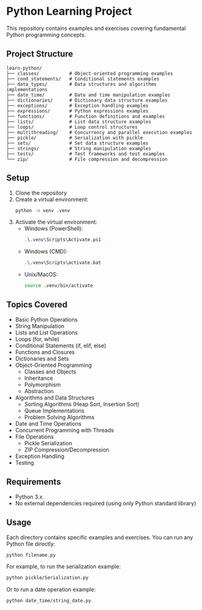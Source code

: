 # Python Learning Project

This repository contains examples and exercises covering fundamental Python programming concepts.

## Project Structure

```
learn-python/
├── classes/           # Object-oriented programming examples
├── cond_statements/   # Conditional statements examples
├── data_types/        # Data structures and algorithms implementations
├── date_time/         # Date and time manipulation examples
├── dictionaries/      # Dictionary data structure examples
├── exceptions/        # Exception handling examples
├── expressions/       # Python expressions examples
├── functions/         # Function definitions and examples
├── lists/             # List data structure examples
├── loops/             # Loop control structures
├── multithreading/    # Concurrency and parallel execution examples
├── pickle/            # Serialization with pickle
├── sets/              # Set data structure examples
├── strings/           # String manipulation examples
├── tests/             # Test frameworks and test examples
└── zip/               # File compression and decompression
```

## Setup

1. Clone the repository
2. Create a virtual environment:
   ```bash
   python -m venv .venv
   ```
3. Activate the virtual environment:
   - Windows (PowerShell):
     ```powershell
     .\.venv\Scripts\Activate.ps1
     ```
   - Windows (CMD):
     ```cmd
     .\.venv\Scripts\activate.bat
     ```
   - Unix/MacOS:
     ```bash
     source .venv/bin/activate
     ```

## Topics Covered

- Basic Python Operations
- String Manipulation
- Lists and List Operations
- Loops (for, while)
- Conditional Statements (if, elif, else)
- Functions and Closures
- Dictionaries and Sets
- Object-Oriented Programming
  - Classes and Objects
  - Inheritance
  - Polymorphism
  - Abstraction
- Algorithms and Data Structures
  - Sorting Algorithms (Heap Sort, Insertion Sort)
  - Queue Implementations
  - Problem Solving Algorithms
- Date and Time Operations
- Concurrent Programming with Threads
- File Operations
  - Pickle Serialization
  - ZIP Compression/Decompression
- Exception Handling
- Testing

## Requirements

- Python 3.x
- No external dependencies required (using only Python standard library)

## Usage

Each directory contains specific examples and exercises. You can run any Python file directly:

```bash
python filename.py
```

For example, to run the serialization example:
```bash
python pickle/Serialization.py
```

Or to run a date operation example:
```bash
python date_time/string_date.py
``` 